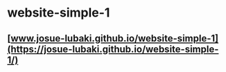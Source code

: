# website-simple-1
## [www.josue-lubaki.github.io/website-simple-1](https://josue-lubaki.github.io/website-simple-1/)
